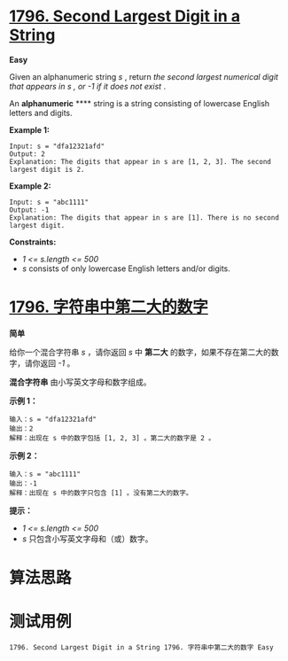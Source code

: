 # [1796. Second Largest Digit in a String][enTitle]

**Easy**

Given an alphanumeric string  *s* , return  *the second largest numerical digit that appears in*  *s*  *, or*  *-1*  *if it does not exist* .

An **alphanumeric** **** string is a string consisting of lowercase English letters and digits.



**Example 1:** 

```
Input: s = "dfa12321afd"
Output: 2
Explanation: The digits that appear in s are [1, 2, 3]. The second largest digit is 2.

```

**Example 2:** 

```
Input: s = "abc1111"
Output: -1
Explanation: The digits that appear in s are [1]. There is no second largest digit. 

```



**Constraints:** 

-  *1 <= s.length <= 500*  
-  *s*  consists of only lowercase English letters and/or digits.


# [1796. 字符串中第二大的数字][cnTitle]

**简单**

给你一个混合字符串  *s*  ，请你返回  *s*  中 **第二大** 的数字，如果不存在第二大的数字，请你返回  *-1*  。

**混合字符串** 由小写英文字母和数字组成。



**示例 1：** 

```
输入：s = "dfa12321afd"
输出：2
解释：出现在 s 中的数字包括 [1, 2, 3] 。第二大的数字是 2 。

```

**示例 2：** 

```
输入：s = "abc1111"
输出：-1
解释：出现在 s 中的数字只包含 [1] 。没有第二大的数字。

```



**提示：** 

-  *1 <= s.length <= 500*  
-  *s*  只包含小写英文字母和（或）数字。




# 算法思路

# 测试用例
```
1796. Second Largest Digit in a String 1796. 字符串中第二大的数字 Easy
```

[enTitle]: https://leetcode.com/problems/second-largest-digit-in-a-string/
[cnTitle]: https://leetcode-cn.com/problems/second-largest-digit-in-a-string/
